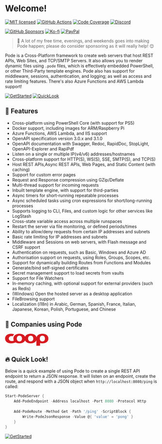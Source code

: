 # Welcome!

[![MIT licensed](https://img.shields.io/badge/license-MIT-blue.svg)](https://raw.githubusercontent.com/Badgerati/Pode/master/LICENSE.txt)
[![GitHub Actions](https://img.shields.io/endpoint.svg?url=https%3A%2F%2Factions-badge.atrox.dev%2Fbadgerati%2Fpode%2Fbadge&style=flat&label=GitHub)](https://actions-badge.atrox.dev/badgerati/pode/goto)
[![Code Coverage](https://coveralls.io/repos/github/Badgerati/Pode/badge.svg?branch=develop)](https://coveralls.io/github/Badgerati/Pode?branch=develop)
[![Discord](https://img.shields.io/discord/887398607727255642)](https://discord.gg/fRqeGcbF6h)

[![GitHub Sponsors](https://img.shields.io/github/sponsors/Badgerati?color=%23ff69b4&logo=github&style=flat&label=Sponsers)](https://github.com/sponsors/Badgerati)
[![Ko-fi](https://img.shields.io/static/v1?logo=kofi&label=Ko-fi&logoColor=white&message=Buy+me+a+coffee&color=ff5f5f)](https://ko-fi.com/badgerati)
[![PayPal](https://img.shields.io/static/v1?logo=paypal&label=PayPal&logoColor=white&message=Donate&color=00457C)](https://paypal.me/badgerati)

> 💝 A lot of my free time, evenings, and weekends goes into making Pode happen; please do consider sponsoring as it will really help! 😊

Pode is a Cross-Platform framework to create web servers that host REST APIs, Web Sites, and TCP/SMTP Servers. It also allows you to render dynamic files using `.pode` files, which is effectively embedded PowerShell, or other Third-Party template engines. Pode also has support for middleware, sessions, authentication, and logging; as well as access and rate limiting features. There's also Azure Functions and AWS Lambda support!

[![GetStarted](https://img.shields.io/badge/-Get%20Started!-green.svg?longCache=true&style=for-the-badge)](./Getting-Started/FirstApp)
[![QuickLook](https://img.shields.io/badge/-Quick%20Look!-blue.svg?longCache=true&style=for-the-badge)](#quick-look)

## 🚀 Features

* Cross-platform using PowerShell Core (with support for PS5)
* Docker support, including images for ARM/Raspberry Pi
* Azure Functions, AWS Lambda, and IIS support
* OpenAPI specification version 3.0.x and 3.1.0
* OpenAPI documentation with Swagger, Redoc, RapidDoc, StopLight, OpenAPI-Explorer and RapiPdf
* Listen on a single or multiple IP(v4/v6) addresses/hostnames
* Cross-platform support for HTTP(S), WS(S), SSE, SMTP(S), and TCP(S)
* Host REST APIs,Async REST APIs, Web Pages, and Static Content (with caching)
* Support for custom error pages
* Request and Response compression using GZip/Deflate
* Multi-thread support for incoming requests
* Inbuilt template engine, with support for third-parties
* Async timers for short-running repeatable processes
* Async scheduled tasks using cron expressions for short/long-running processes
* Supports logging to CLI, Files, and custom logic for other services like LogStash
* Cross-state variable access across multiple runspaces
* Restart the server via file monitoring, or defined periods/times
* Ability to allow/deny requests from certain IP addresses and subnets
* Basic rate limiting for IP addresses and subnets
* Middleware and Sessions on web servers, with Flash message and CSRF support
* Authentication on requests, such as Basic, Windows and Azure AD
* Authorisation support on requests, using Roles, Groups, Scopes, etc.
* Support for dynamically building Routes from Functions and Modules
* Generate/bind self-signed certificates
* Secret management support to load secrets from vaults
* Support for File Watchers
* In-memory caching, with optional support for external providers (such as Redis)
* (Windows) Open the hosted server as a desktop application
* FileBrowsing support
* Localization (i18n) in Arabic, German, Spanish, France, Italian, Japanese, Korean, Polish, Portuguese, and Chinese

## 🏢 Companies using Pode

[![coop](./images/companies/coop-logo.png)](https://coop.dk)

## 🔥 Quick Look!

Below is a quick example of using Pode to create a single REST API endpoint to return a JSON response. It will listen on an endpoint, create the route, and respond with a JSON object when `http://localhost:8080/ping` is called:

```powershell
Start-PodeServer {
    Add-PodeEndpoint -Address localhost -Port 8080 -Protocol Http

    Add-PodeRoute -Method Get -Path '/ping' -ScriptBlock {
        Write-PodeJsonResponse -Value @{ 'value' = 'pong' }
    }
}
```

[![GetStarted](https://img.shields.io/badge/-Get%20Started!-green.svg?longCache=true&style=for-the-badge)](./Getting-Started/FirstApp)
